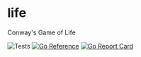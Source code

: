 # life

Conway's Game of Life

![Tests](https://github.com/418Coffee/life/actions/workflows/test.yaml/badge.svg)
[![Go Reference](https://pkg.go.dev/badge/github.com/418Coffee/life.svg)](https://pkg.go.dev/github.com/418Coffee/life)
[![Go Report Card](https://goreportcard.com/badge/github.com/418Coffee/life)](https://goreportcard.com/report/github.com/418Coffee/life)
